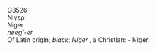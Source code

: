 <body>
  <p>G3526<br>  Νίγερ  <br> Niger  <br><i>neeg‘-er </i><br>Of Latin origin; <i>black</i>; <i>Niger </i>, a Christian: - Niger.<br></p>
 </body>